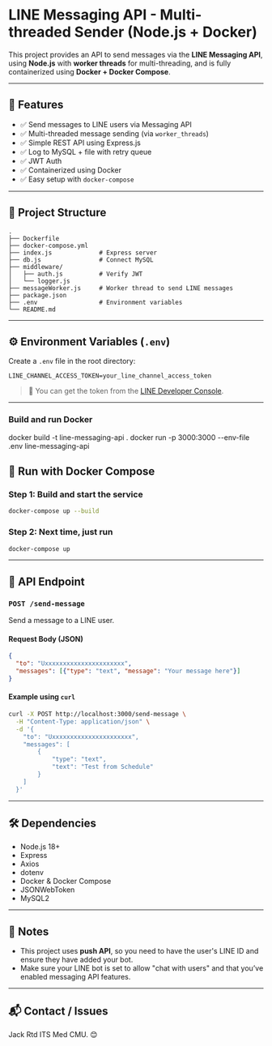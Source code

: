 # LINE Messaging API - Multi-threaded Sender (Node.js + Docker)

This project provides an API to send messages via the **LINE Messaging API**, using **Node.js** with **worker threads** for multi-threading, and is fully containerized using **Docker + Docker Compose**.

---

## 🚀 Features

- ✅ Send messages to LINE users via Messaging API
- ✅ Multi-threaded message sending (via `worker_threads`)
- ✅ Simple REST API using Express.js
- ✅ Log to MySQL + file with retry queue
- ✅ JWT Auth
- ✅ Containerized using Docker
- ✅ Easy setup with `docker-compose`

---

## 📁 Project Structure

```
.
├── Dockerfile
├── docker-compose.yml
├── index.js             # Express server
├── db.js                # Connect MySQL
├── middleware/
│   ├── auth.js          # Verify JWT
│   └── logger.js
├── messageWorker.js     # Worker thread to send LINE messages
├── package.json
├── .env                 # Environment variables
└── README.md
```

---

## ⚙️ Environment Variables (`.env`)

Create a `.env` file in the root directory:

```env
LINE_CHANNEL_ACCESS_TOKEN=your_line_channel_access_token
```

> 📝 You can get the token from the [LINE Developer Console](https://developers.line.biz/console/).

---

### Build and run Docker
docker build -t line-messaging-api .
docker run -p 3000:3000 --env-file .env line-messaging-api


## 🐳 Run with Docker Compose

### Step 1: Build and start the service
```bash
docker-compose up --build
```

### Step 2: Next time, just run
```bash
docker-compose up
```

---

## 🔗 API Endpoint

### `POST /send-message`

Send a message to a LINE user.

#### Request Body (JSON)
```json
{
  "to": "Uxxxxxxxxxxxxxxxxxxxxxx",
  "messages": [{"type": "text", "message": "Your message here"}]
}
```

#### Example using `curl`
```bash
curl -X POST http://localhost:3000/send-message \
  -H "Content-Type: application/json" \
  -d '{
    "to": "Uxxxxxxxxxxxxxxxxxxxxxx",
    "messages": [
        {
            "type": "text",
            "text": "Test from Schedule"
        }
    ]
  }'
```

---

## 🛠 Dependencies

- Node.js 18+
- Express
- Axios
- dotenv
- Docker & Docker Compose
- JSONWebToken
- MySQL2

---

## 📌 Notes

- This project uses **push API**, so you need to have the user's LINE ID and ensure they have added your bot.
- Make sure your LINE bot is set to allow "chat with users" and that you’ve enabled messaging API features.

---

## 📬 Contact / Issues

Jack Rtd ITS Med CMU. 😊
